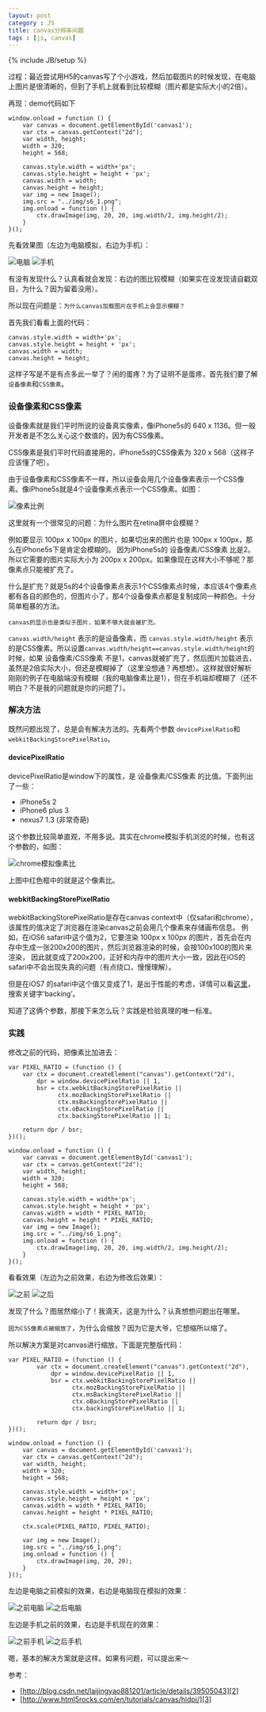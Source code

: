 ```yaml
---
layout: post
category : JS
title: canvas分辨率问题
tags : [js, canvas]
---
```

{% include JB/setup %}

过程：最近尝试用H5的canvas写了个小游戏，然后加载图片的时候发现，在电脑上图片是很清晰的，但到了手机上就看到比较模糊（图片都是实际大小的2倍）。

再现：demo代码如下

	window.onload = function () {
		var canvas = document.getElementById('canvas1');
		var ctx = canvas.getContext("2d");
		var width, height;
		width = 320;
		height = 568;

		canvas.style.width = width+'px';
		canvas.style.height = height + 'px';
		canvas.width = width; 
		canvas.height = height;
		var img = new Image();
		img.src = "../img/s6_1.png";
		img.onload = function () {  
		    ctx.drawImage(img, 20, 20, img.width/2, img.height/2); 
		}  
	}();

先看效果图（左边为电脑模拟，右边为手机）：

![电脑](/images/2015/20150706canvas/1_pc.png)
![手机](/images/2015/20150706canvas/2_phone.jpg)

有没有发现什么？认真看就会发现：右边的图比较模糊（如果实在没发现请自戳双目，为什么？因为留着没用）。

所以现在问题是：`为什么canvas加载图片在手机上会显示模糊？`

首先我们看看上面的代码：

	canvas.style.width = width+'px';
	canvas.style.height = height + 'px';
	canvas.width = width; 
	canvas.height = height;

这样子写是不是有点多此一举了？闲的蛋疼？为了证明不是蛋疼，首先我们要了解`设备像素`和`CSS像素`。

### 设备像素和CSS像素

设备像素就是我们平时所说的设备真实像素，像iPhone5s的 640 x 1136。但一般开发者是不怎么关心这个数值的，因为有CSS像素。

CSS像素是我们平时代码直接用的，iPhone5s的CSS像素为 320 x 568（这样子应该懂了吧）。

由于设备像素和CSS像素不一样，所以设备会用几个设备像素表示一个CSS像素。像iPhone5s就是4个设备像素点表示一个CSS像素。如图：

![像素比例](/images/2015/20150706canvas/3_px.gif)

这里就有一个很常见的问题：为什么图片在retina屏中会模糊？

例如要显示 100px x 100px 的图片，如果切出来的图片也是 100px x 100px，那么在iPhone5s下是肯定会模糊的。
因为iPhone5s的 设备像素/CSS像素 比是2。所以它需要的图片实际大小为 200px x 200px。如果像现在这样大小不够呢？那像素点只能被扩充了。

什么是扩充？就是5s的4个设备像素点表示1个CSS像素点时候，本应该4个像素点都有各自的颜色的，但图片小了，那4个设备像素点都是复制成同一种颜色。十分简单粗暴的方法。

`canvas的显示也是类似于图片，如果不够大就会被扩充。` 

`canvas.width/height` 表示的是设备像素，而 `canvas.style.width/height` 表示的是CSS像素。所以设置`canvas.width/height==canvas.style.width/height`的时候，如果 设备像素/CSS像素 不是1，canvas就被扩充了，然后图片加载进去，虽然是2倍实际大小，但还是模糊掉了（这里没想通？再想想）。这样就很好解析刚刚的例子在电脑端没有模糊（我的电脑像素比是1），但在手机端却模糊了（还不明白？不是我的问题就是你的问题了）。

### 解决方法

既然问题出现了，总是会有解决方法的。先看两个参数 `devicePixelRatio`和`webkitBackingStorePixelRatio`。

#### devicePixelRatio

devicePixelRatio是window下的属性，是 设备像素/CSS像素 的比值。下面列出了一些：

* iPhone5s 		2
* iPhone6 plus  3
* nexus7 		1.3 (非常奇葩)

这个参数比较简单直观，不用多说。其实在chrome模拟手机浏览的时候，也有这个参数的，如图：

![chrome模拟像素比](/images/2015/20150706canvas/4_pc_px.png)

上图中红色框中的就是这个像素比。

#### webkitBackingStorePixelRatio

webkitBackingStorePixelRatio是存在canvas context中（仅safari和chrome），该属性的值决定了浏览器在渲染canvas之前会用几个像素来存储画布信息。
例如，在iOS6 safari中这个值为2，它要渲染 100px x 100px 的图片，首先会在内存中生成一张200x200的图片，然后浏览器渲染的时候，会按100x100的图片来渲染，
因此就变成了200x200，正好和内存中的图片大小一致，因此在iOS的safari中不会出现失真的问题（有点绕口，慢慢理解）。

但是在iOS7 的safari中这个值又变成了1，是出于性能的考虑，详情可以看[这里][1]，搜索关键字‘backing’。

知道了这俩个参数，那接下来怎么玩？实践是检验真理的唯一标准。

### 实践

修改之前的代码，把像素比加进去：

	var PIXEL_RATIO = (function () {
	    var ctx = document.createElement("canvas").getContext("2d"),
	        dpr = window.devicePixelRatio || 1,
	        bsr = ctx.webkitBackingStorePixelRatio ||
	              ctx.mozBackingStorePixelRatio ||
	              ctx.msBackingStorePixelRatio ||
	              ctx.oBackingStorePixelRatio ||
	              ctx.backingStorePixelRatio || 1;

	    return dpr / bsr;
	})();

	window.onload = function () {
		var canvas = document.getElementById('canvas1');
		var ctx = canvas.getContext("2d");
		var width, height;
		width = 320;
		height = 568;

		canvas.style.width = width+'px';
		canvas.style.height = height + 'px';
		canvas.width = width * PIXEL_RATIO; 
		canvas.height = height * PIXEL_RATIO;
		var img = new Image();
		img.src = "../img/s6_1.png";
		img.onload = function () {  
		    ctx.drawImage(img, 20, 20, img.width/2, img.height/2); 
		}  
	}();

看看效果（左边为之前效果，右边为修改后效果）：

![之前](/images/2015/20150706canvas/1_pc.png)
![之后](/images/2015/20150706canvas/5_pc.png)

发现了什么？图居然缩小了！我滴天，这是为什么？认真想想问题出在哪里。

`因为CSS像素点被缩放了`，为什么会缩放？因为它是大爷，它想缩所以缩了。

所以解决方案是对canvas进行缩放，下面是完整版代码：

	var PIXEL_RATIO = (function () {
		    var ctx = document.createElement("canvas").getContext("2d"),
		        dpr = window.devicePixelRatio || 1,
		        bsr = ctx.webkitBackingStorePixelRatio ||
		              ctx.mozBackingStorePixelRatio ||
		              ctx.msBackingStorePixelRatio ||
		              ctx.oBackingStorePixelRatio ||
		              ctx.backingStorePixelRatio || 1;

		    return dpr / bsr;
	})();

	window.onload = function () {
		var canvas = document.getElementById('canvas1');
		var ctx = canvas.getContext("2d");
		var width, height;
		width = 320;
		height = 568;

		canvas.style.width = width+'px';
		canvas.style.height = height + 'px';
		canvas.width = width * PIXEL_RATIO; 
		canvas.height = height * PIXEL_RATIO;

		ctx.scale(PIXEL_RATIO, PIXEL_RATIO);

		var img = new Image();
		img.src = "../img/s6_1.png";
		img.onload = function () {  
		    ctx.drawImage(img, 20, 20); 
		}  
	}();

左边是电脑之前模拟的效果，右边是电脑现在模拟的效果：

![之前电脑](/images/2015/20150706canvas/1_pc.png)
![之后电脑](/images/2015/20150706canvas/7_pc.png)

左边是手机之前的效果，右边是手机现在的效果：

![之前手机](/images/2015/20150706canvas/2_phone.jpg)
![之后手机](/images/2015/20150706canvas/8_ph.jpg)

嗯，基本的解决方案就是这样。如果有问题，可以提出来～

参考：

* [http://blog.csdn.net/laijingyao881201/article/details/39505043][2]
* [http://www.html5rocks.com/en/tutorials/canvas/hidpi/][3]

[1]:http://asciiwwdc.com/2013/sessions/600
[2]:http://blog.csdn.net/laijingyao881201/article/details/39505043
[3]:http://www.html5rocks.com/en/tutorials/canvas/hidpi/











